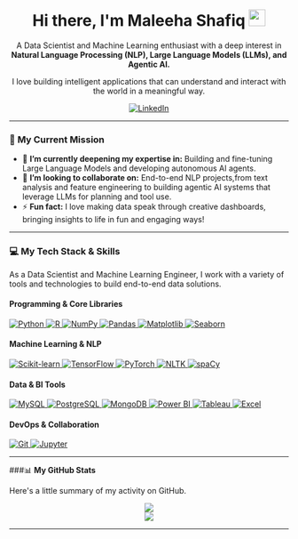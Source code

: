 <div id="header" align="center">
  <h1>
    Hi there, I'm Maleeha Shafiq
    <img src="https://media.giphy.com/media/hvRJCLFzcasrR4ia7z/giphy.gif" width="30px"/>
  </h1>
  <p>
    A Data Scientist and Machine Learning enthusiast with a deep interest in <strong>Natural Language Processing (NLP), Large Language Models (LLMs), and Agentic AI.</strong>
  </p>
  <p>I love building intelligent applications that can understand and interact with the world in a meaningful way.</p>
  <p>
    <a href="https://www.linkedin.com/in/malihashafique/">
      <img src="https://img.shields.io/badge/LinkedIn-0077B5?style=for-the-badge&logo=linkedin&logoColor=white" alt="LinkedIn"/>
    </a>
  </p>
</div>

---

### 🚀 **My Current Mission**

-   🌱 **I’m currently deepening my expertise in:** Building and fine-tuning Large Language Models and developing autonomous AI agents.
-   🤝 **I’m looking to collaborate on:** End-to-end NLP projects,from text analysis and feature engineering to building agentic AI systems that leverage LLMs for planning and tool use.
-   ⚡ **Fun fact:** I love making data speak through creative dashboards, bringing insights to life in fun and engaging ways!

---

### 💻 **My Tech Stack & Skills**

As a Data Scientist and Machine Learning Engineer, I work with a variety of tools and technologies to build end-to-end data solutions.

#### **Programming & Core Libraries**
<p align="left">
  <a href="https://www.python.org" target="_blank" rel="noreferrer">
    <img src="https://img.shields.io/badge/Python-3776AB?style=for-the-badge&logo=python&logoColor=white" alt="Python" />
  </a>
  <a href="https://www.r-project.org" target="_blank" rel="noreferrer">
    <img src="https://img.shields.io/badge/R-276DC3?style=for-the-badge&logo=r&logoColor=white" alt="R" />
  </a>
  <a href="https://numpy.org" target="_blank" rel="noreferrer">
    <img src="https://img.shields.io/badge/NumPy-013243?style=for-the-badge&logo=numpy&logoColor=white" alt="NumPy" />
  </a>
  <a href="https://pandas.pydata.org" target="_blank" rel="noreferrer">
    <img src="https://img.shields.io/badge/Pandas-150458?style=for-the-badge&logo=pandas&logoColor=white" alt="Pandas" />
  </a>
  <a href="https://matplotlib.org" target="_blank" rel="noreferrer">
    <img src="https://img.shields.io/badge/Matplotlib-1B2C3D?style=for-the-badge&logo=matplotlib&logoColor=white" alt="Matplotlib" />
  </a>
  <a href="https://seaborn.pydata.org" target="_blank" rel="noreferrer">
    <img src="https://img.shields.io/badge/Seaborn-8BC4D2?style=for-the-badge&logo=seaborn&logoColor=white" alt="Seaborn" />
  </a>
</p>

#### **Machine Learning & NLP**
<p align="left">
  <a href="https://scikit-learn.org" target="_blank" rel="noreferrer">
    <img src="https://img.shields.io/badge/scikit--learn-F7931E?style=for-the-badge&logo=scikit-learn&logoColor=white" alt="Scikit-learn" />
  </a>
  <a href="https://www.tensorflow.org" target="_blank" rel="noreferrer">
    <img src="https://img.shields.io/badge/TensorFlow-FF6F00?style=for-the-badge&logo=tensorflow&logoColor=white" alt="TensorFlow" />
  </a>
  <a href="https://pytorch.org" target="_blank" rel="noreferrer">
    <img src="https://img.shields.io/badge/PyTorch-EE4C2C?style=for-the-badge&logo=pytorch&logoColor=white" alt="PyTorch" />
  </a>
  <a href="https://www.nltk.org" target="_blank" rel="noreferrer">
    <img src="https://img.shields.io/badge/NLTK-3776AB?style=for-the-badge&logo=nltk&logoColor=white" alt="NLTK" />
  </a>
  <a href="https://spacy.io" target="_blank" rel="noreferrer">
    <img src="https://img.shields.io/badge/spaCy-09A3D5?style=for-the-badge&logo=spacy&logoColor=white" alt="spaCy" />
  </a>
</p>

#### **Data & BI Tools**
<p align="left">
  <a href="https://www.mysql.com" target="_blank" rel="noreferrer">
    <img src="https://img.shields.io/badge/MySQL-4479A1?style=for-the-badge&logo=mysql&logoColor=white" alt="MySQL" />
  </a>
  <a href="https://www.postgresql.org" target="_blank" rel="noreferrer">
    <img src="https://img.shields.io/badge/PostgreSQL-4169E1?style=for-the-badge&logo=postgresql&logoColor=white" alt="PostgreSQL" />
  </a>
  <a href="https://www.mongodb.com" target="_blank" rel="noreferrer">
    <img src="https://img.shields.io/badge/MongoDB-47A248?style=for-the-badge&logo=mongodb&logoColor=white" alt="MongoDB" />
  </a>
  <a href="https://powerbi.microsoft.com" target="_blank" rel="noreferrer">
    <img src="https://img.shields.io/badge/Power%20BI-F2C811?style=for-the-badge&logo=power-bi&logoColor=black" alt="Power BI" />
  </a>
  <a href="https://www.tableau.com" target="_blank" rel="noreferrer">
    <img src="https://img.shields.io/badge/Tableau-E97627?style=for-the-badge&logo=tableau&logoColor=white" alt="Tableau" />
  </a>
  <a href="https://www.microsoft.com/en-us/microsoft-365/excel" target="_blank" rel="noreferrer">
    <img src="https://img.shields.io/badge/Microsoft%20Excel-217346?style=for-the-badge&logo=microsoft-excel&logoColor=white" alt="Excel" />
  </a>
</p>

#### **DevOps & Collaboration**
<p align="left">
  <a href="https://git-scm.com" target="_blank" rel="noreferrer">
    <img src="https://img.shields.io/badge/Git-F05032?style=for-the-badge&logo=git&logoColor=white" alt="Git" />
  </a>
  <a href="https://jupyter.org" target="_blank" rel="noreferrer">
    <img src="https://img.shields.io/badge/Jupyter-F37626?style=for-the-badge&logo=jupyter&logoColor=white" alt="Jupyter" />
  </a>
</p>

---

###📊 **My GitHub Stats**

Here's a little summary of my activity on GitHub.

<div align="center">
  <img src="https://github-readme-stats.vercel.app/api?username=MaleehaShafiq&show_icons=true&theme=dracula&include_all_commits=true&count_private=true"/>
  <br/>
  <img src="https://github-readme-stats.vercel.app/api/top-langs/?username=MaleehaShafiq&layout=compact&langs_count=7&theme=dracula"/>
</div>

---
